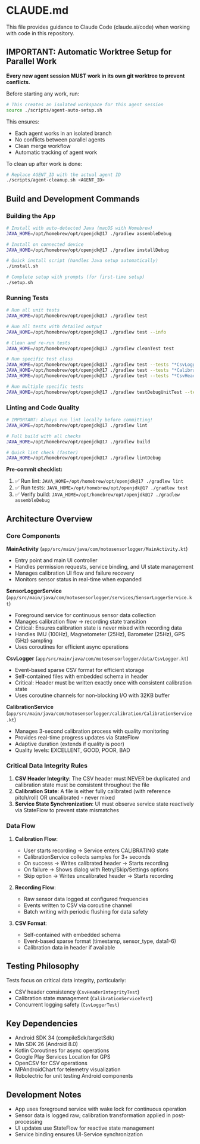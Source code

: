 # CLAUDE.md

This file provides guidance to Claude Code (claude.ai/code) when working with code in this repository.

## IMPORTANT: Automatic Worktree Setup for Parallel Work

**Every new agent session MUST work in its own git worktree to prevent conflicts.**

Before starting any work, run:
```bash
# This creates an isolated workspace for this agent session
source ./scripts/agent-auto-setup.sh
```

This ensures:
- Each agent works in an isolated branch
- No conflicts between parallel agents
- Clean merge workflow
- Automatic tracking of agent work

To clean up after work is done:
```bash
# Replace AGENT_ID with the actual agent ID
./scripts/agent-cleanup.sh <AGENT_ID>
```

## Build and Development Commands

### Building the App
```bash
# Install with auto-detected Java (macOS with Homebrew)
JAVA_HOME=/opt/homebrew/opt/openjdk@17 ./gradlew assembleDebug

# Install on connected device
JAVA_HOME=/opt/homebrew/opt/openjdk@17 ./gradlew installDebug

# Quick install script (handles Java setup automatically)
./install.sh

# Complete setup with prompts (for first-time setup)
./setup.sh
```

### Running Tests
```bash
# Run all unit tests
JAVA_HOME=/opt/homebrew/opt/openjdk@17 ./gradlew test

# Run all tests with detailed output
JAVA_HOME=/opt/homebrew/opt/openjdk@17 ./gradlew test --info

# Clean and re-run tests
JAVA_HOME=/opt/homebrew/opt/openjdk@17 ./gradlew cleanTest test

# Run specific test class
JAVA_HOME=/opt/homebrew/opt/openjdk@17 ./gradlew test --tests "*CsvLoggerTest"
JAVA_HOME=/opt/homebrew/opt/openjdk@17 ./gradlew test --tests "*CalibrationServiceTest"
JAVA_HOME=/opt/homebrew/opt/openjdk@17 ./gradlew test --tests "*CsvHeaderIntegrityTest"

# Run multiple specific tests
JAVA_HOME=/opt/homebrew/opt/openjdk@17 ./gradlew testDebugUnitTest --tests "*CalibrationServiceTest*" --tests "*CsvLoggerTest*"
```

### Linting and Code Quality
```bash
# IMPORTANT: Always run lint locally before committing!
JAVA_HOME=/opt/homebrew/opt/openjdk@17 ./gradlew lint

# Full build with all checks
JAVA_HOME=/opt/homebrew/opt/openjdk@17 ./gradlew build

# Quick lint check (faster)
JAVA_HOME=/opt/homebrew/opt/openjdk@17 ./gradlew lintDebug
```

**Pre-commit checklist:**
1. ✅ Run lint: `JAVA_HOME=/opt/homebrew/opt/openjdk@17 ./gradlew lint`
2. ✅ Run tests: `JAVA_HOME=/opt/homebrew/opt/openjdk@17 ./gradlew test`
3. ✅ Verify build: `JAVA_HOME=/opt/homebrew/opt/openjdk@17 ./gradlew assembleDebug`

## Architecture Overview

### Core Components

**MainActivity** (`app/src/main/java/com/motosensorlogger/MainActivity.kt`)
- Entry point and main UI controller
- Handles permission requests, service binding, and UI state management
- Manages calibration UI flow and failure recovery
- Monitors sensor status in real-time when expanded

**SensorLoggerService** (`app/src/main/java/com/motosensorlogger/services/SensorLoggerService.kt`)
- Foreground service for continuous sensor data collection
- Manages calibration flow → recording state transition
- Critical: Ensures calibration state is never mixed with recording data
- Handles IMU (100Hz), Magnetometer (25Hz), Barometer (25Hz), GPS (5Hz) sampling
- Uses coroutines for efficient async operations

**CsvLogger** (`app/src/main/java/com/motosensorlogger/data/CsvLogger.kt`)
- Event-based sparse CSV format for efficient storage
- Self-contained files with embedded schema in header
- Critical: Header must be written exactly once with consistent calibration state
- Uses coroutine channels for non-blocking I/O with 32KB buffer

**CalibrationService** (`app/src/main/java/com/motosensorlogger/calibration/CalibrationService.kt`)
- Manages 3-second calibration process with quality monitoring
- Provides real-time progress updates via StateFlow
- Adaptive duration (extends if quality is poor)
- Quality levels: EXCELLENT, GOOD, POOR, BAD

### Critical Data Integrity Rules

1. **CSV Header Integrity**: The CSV header must NEVER be duplicated and calibration state must be consistent throughout the file
2. **Calibration State**: A file is either fully calibrated (with reference pitch/roll) OR uncalibrated - never mixed
3. **Service State Synchronization**: UI must observe service state reactively via StateFlow to prevent state mismatches

### Data Flow

1. **Calibration Flow**:
   - User starts recording → Service enters CALIBRATING state
   - CalibrationService collects samples for 3+ seconds
   - On success → Writes calibrated header → Starts recording
   - On failure → Shows dialog with Retry/Skip/Settings options
   - Skip option → Writes uncalibrated header → Starts recording

2. **Recording Flow**:
   - Raw sensor data logged at configured frequencies
   - Events written to CSV via coroutine channel
   - Batch writing with periodic flushing for data safety

3. **CSV Format**:
   - Self-contained with embedded schema
   - Event-based sparse format (timestamp, sensor_type, data1-6)
   - Calibration data in header if available

## Testing Philosophy

Tests focus on critical data integrity, particularly:
- CSV header consistency (`CsvHeaderIntegrityTest`)
- Calibration state management (`CalibrationServiceTest`)
- Concurrent logging safety (`CsvLoggerTest`)

## Key Dependencies

- Android SDK 34 (compileSdk/targetSdk)
- Min SDK 26 (Android 8.0)
- Kotlin Coroutines for async operations
- Google Play Services Location for GPS
- OpenCSV for CSV operations
- MPAndroidChart for telemetry visualization
- Robolectric for unit testing Android components

## Development Notes

- App uses foreground service with wake lock for continuous operation
- Sensor data is logged raw; calibration transformation applied in post-processing
- UI updates use StateFlow for reactive state management
- Service binding ensures UI-Service synchronization